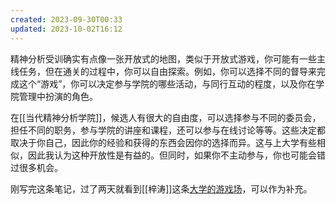 ```yaml
---
created: 2023-09-30T00:33
updated: 2023-10-02T16:12
---
```

精神分析受训确实有点像一张开放式的地图，类似于开放式游戏，你可能有一些主线任务，但在通关的过程中，你可以自由探索。例如，你可以选择不同的督导来完成这个“游戏”，你可以决定参与学院的哪些活动，与同行互动的程度，以及你在学院管理中扮演的角色。

在[[当代精神分析学院]]，候选人有很大的自由度，可以选择参与不同的委员会，担任不同的职务，参与学院的讲座和课程，还可以参与在线讨论等等。这些决定都取决于你自己，因此你的经验和获得的东西会因你的选择而异。这与上大学有些相似，因此我认为这种开放性是有益的。但同时，如果你不主动参与，你也可能会错过很多机会。

刚写完这条笔记，过了两天就看到[[梓涛]]这条[大学的游戏场](https://xpaidia.zhubai.love/posts/2320516159302672384)，可以作为补充。